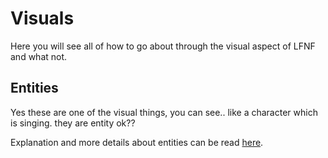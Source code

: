 # Visuals

Here you will see all of how to go about through the visual aspect of LFNF and what not.

## Entities
Yes these are one of the visual things, you can see.. like a character which is singing. they are entity ok??

Explanation and more details about entities can be read [here](entities).